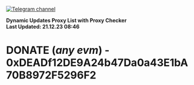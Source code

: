 [![Telegram channel](https://img.shields.io/endpoint?url=https://runkit.io/damiankrawczyk/telegram-badge/branches/master?url=https://t.me/n4z4v0d)](https://t.me/n4z4v0d) 

**Dynamic Updates Proxy List with Proxy Checker**  
**Last Updated: 21.12.23 08:46**

# DONATE (_any evm_) - 0xDEADf12DE9A24b47Da0a43E1bA70B8972F5296F2
